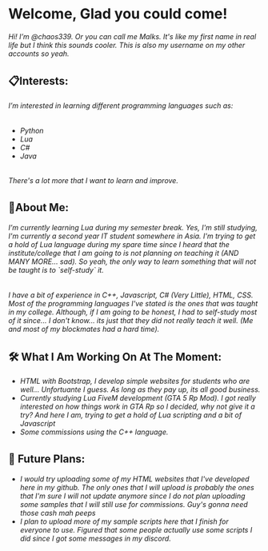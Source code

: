 <h1> Welcome, Glad you could come!</h1>
<h6>Hi! I’m @chaos339. Or you can call me Malks. It's like my first name in real life but I think this sounds cooler. This is also my username on my other accounts so yeah.</h6>
<h2>📋Interests: </h2>
<h6>I’m interested in learning different programming languages such as: </h6>
<h6><ul>
<li>Python</li>
<li>Lua</li>
<li>C#</li>
<li>Java</li>
</ul></h6>
<h6>There's a lot more that I want to learn and improve. </h6>
<h2>🤔About Me: </h2>
<h6>I’m currently learning Lua during my semester break. Yes, I'm still studying, I'm currently a second year IT student somewhere in Asia. I'm trying to get a hold of Lua language
during my spare time since I heard that the institute/college that I am going to is not planning on teaching it (AND MANY MORE... sad). So yeah, the only way to learn something
that will not be taught is to `self-study` it. </h6>

<h6>I have a bit of experience in C++, Javascript, C# (Very Little), HTML, CSS. Most of the programming languages I've stated is the ones that was taught in my college. Although, if
I am going to be honest, I had to self-study most of it since... I don't know... its just that they did not really teach it well. (Me and most of my blockmates had a hard time). </h6>

<h2>🛠️ What I Am Working On At The Moment: </h2>
<h6><ul>
  <li>HTML with Bootstrap, I develop simple websites for students who are well... Unfortuante I guess. As long as they pay up, its all good business.</li>
  <li>Currently studying Lua FiveM development (GTA 5 Rp Mod). I got really interested on how things work in GTA Rp so I decided, why not give it a try? And here I am, trying to
    get a hold of Lua scripting and a bit of Javascript</li>
  <li>Some commissions using the C++ language.</li>
</h6></ul>

<h2>🔎 Future Plans: </h2>
<h6><ul>
  <li>I would try uploading some of my HTML websites that I've developed here in my github. The only ones that I will upload is probably the ones that I'm sure I will not update
    anymore since I do not plan uploading some samples that I will still use for commissions. Guy's gonna need those cash mah peeps</li>
  <li>I plan to upload more of my sample scripts here that I finish for everyone to use. Figured that some people actually use some scripts I did since I got some messages in my
    discord.</li>
</h6></ul>
<!---
chaos339/chaos339 is a ✨ special ✨ repository because its `README.md` (this file) appears on your GitHub profile.
You can click the Preview link to take a look at your changes.
--->

